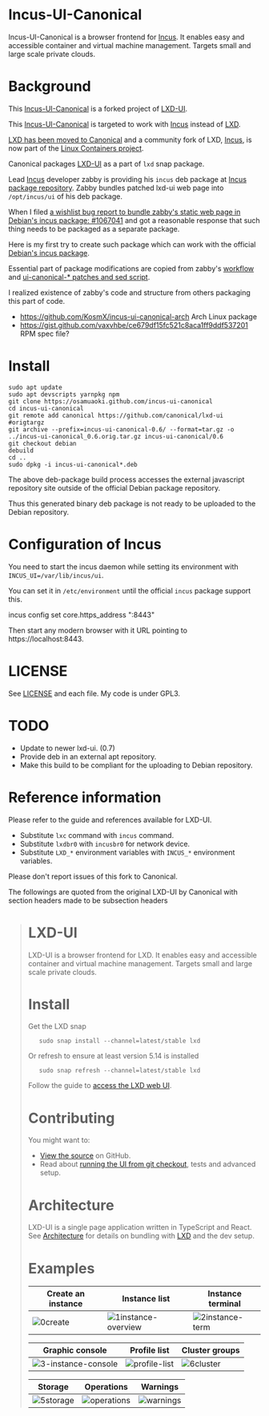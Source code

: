 # Incus-UI-Canonical

Incus-UI-Canonical is a browser frontend for [Incus](https://github.com/lxc/incus). It enables easy and accessible container and virtual machine management.
Targets small and large scale private clouds.

# Background

This [Incus-UI-Canonical](https://osamuaoki.github.com/incus-ui-canonical) is a forked project of [LXD-UI](https://github.com/canonical/lxd-ui).

This [Incus-UI-Canonical](https://osamuaoki.github.com/incus-ui-canonical) is targeted to work with [Incus](https://github.com/lxc/incus) instead of [LXD](https://github.com/canonical/lxd).

[LXD has been moved to Canonical](https://linuxcontainers.org/lxd/) and a community fork of LXD, [Incus](https://github.com/lxc/incus), is now part of the [Linux Containers project](https://linuxcontainers.org/).

Canonical packages [LXD-UI](https://github.com/canonical/lxd-ui) as a part of `lxd` snap package.

Lead [Incus](https://github.com/lxc/incus) developer zabby is providing his `incus` deb package at [Incus package repository](https://github.com/zabbly/incus).  Zabby bundles patched lxd-ui web page into `/opt/incus/ui` of his deb package.

When I filed [a wishlist bug report to bundle zabby's static web page in Debian's incus package: #1067041](https://bugs.debian.org/cgi-bin/bugreport.cgi?bug=1067041) and got a reasonable response that such thing needs to be packaged as a separate package.

Here is my first try to create such package which can work with the official [Debian's incus package](https://tracker.debian.org/pkg/incus).

Essential part of package modifications are copied from zabby's [workflow](https://github.com/zabbly/incus/blob/daily/.github/workflows/builds.yml) and [ui-canonical-* patches and sed script](https://github.com/zabbly/incus/tree/daily/patches).

I realized existence of zabby's code and structure from others packaging this part of code.

* https://github.com/KosmX/incus-ui-canonical-arch Arch Linux package
* https://gist.github.com/vaxvhbe/ce679df15fc521c8aca1ff9ddf537201 RPM spec file?

# Install

    sudo apt update
    sudo apt devscripts yarnpkg npm
    git clone https://osamuaoki.github.com/incus-ui-canonical
    cd incus-ui-canonical
    git remote add canonical https://github.com/canonical/lxd-ui
    #origtargz
    git archive --prefix=incus-ui-canonical-0.6/ --format=tar.gz -o ../incus-ui-canonical_0.6.orig.tar.gz incus-ui-canonical/0.6
    git checkout debian
    debuild
    cd ..
    sudo dpkg -i incus-ui-canonical*.deb

The above deb-package build process accesses the external javascript repository site outside of the official Debian package repository.

Thus this generated binary deb package is not ready to be uploaded to the Debian repository.

# Configuration of Incus

You need to start the incus daemon while setting its environment with `INCUS_UI=/var/lib/incus/ui`.

You can set it in `/etc/environment` until the official `incus` package support this.


  incus config set core.https_address ":8443"

Then start any modern browser with it URL pointing to https://localhost:8443.

# LICENSE

See [LICENSE](LICENSE) and each file.  My code is under GPL3.

# TODO

* Update to newer lxd-ui. (0.7)
* Provide deb in an external apt repository.
* Make this build to be compliant for the uploading to Debian repository.

# Reference information

Please refer to the guide and references available for LXD-UI.

* Substitute `lxc` command with `incus` command.
* Substitute `lxdbr0` with `incusbr0` for network device.
* Substitute `LXD_*` environment variables with `INCUS_*` environment variables.

Please don't report issues of this fork to Canonical.

The followings are quoted from the original LXD-UI by Canonical with section headers made to be subsection headers

>    # LXD-UI
>
>    LXD-UI is a browser frontend for LXD. It enables easy and accessible container and virtual machine management.
>    Targets small and large scale private clouds.
>
>    # Install
>
>    Get the LXD snap
>
>        sudo snap install --channel=latest/stable lxd
>
>    Or refresh to ensure at least version 5.14 is installed
>
>        sudo snap refresh --channel=latest/stable lxd
>
>    Follow the guide to [access the LXD web UI](https://documentation.ubuntu.com/lxd/en/latest/howto/access_ui/).
>
>    # Contributing
>
>    You might want to:
>
>    - [View the source](https://github.com/canonical/lxd-ui) on GitHub.
>    - Read about [running the UI from git checkout](HACKING.md), tests and advanced setup.
>
>    # Architecture
>
>    LXD-UI is a single page application written in TypeScript and React. See [Architecture](ARCHITECTURE.MD) for details on bundling with [LXD](https://github.com/canonical/lxd) and the dev setup.
>
>    # Examples
>
>    | Create an instance                                                                                  | Instance list                                                                                                  | Instance terminal                                                                                          |
>    |-----------------------------------------------------------------------------------------------------|----------------------------------------------------------------------------------------------------------------|------------------------------------------------------------------------------------------------------------|
>    | ![0create](https://github.com/canonical/lxd-ui/assets/1155472/7f0c45a6-2ba2-4cc7-bd7c-c0ebca76d648) | ![1instance-overview](https://github.com/canonical/lxd-ui/assets/1155472/c71d2153-ea71-4ecb-ab25-fabcd6fb1e55) | ![2instance-term](https://github.com/canonical/lxd-ui/assets/1155472/c2b741e2-8806-4d4d-9a9a-f536f76a13b9) |
>
>    | Graphic console                                                                                                | Profile list                                                                                             | Cluster groups                                                                                                        |
>    |----------------------------------------------------------------------------------------------------------------|----------------------------------------------------------------------------------------------------------|-----------------------------------------------------------------------------------------------------------------------|
>    | ![3-instance-console](https://github.com/canonical/lxd-ui/assets/1155472/0f8d742d-3f9c-4906-90da-e740e8ff353b) | ![profile-list](https://github.com/canonical/lxd-ui/assets/1155472/36a0f619-767f-4949-804d-061e5e28c87a) | ![6cluster](https://github.com/canonical/lxd-ui/assets/1155472/85f61ef9-a45f-4b4a-abee-8fa9dfa69bd2) |
>
>    | Storage                                                                                               | Operations                                                                                             | Warnings                                                                                             |
>    |-------------------------------------------------------------------------------------------------------|--------------------------------------------------------------------------------------------------------|------------------------------------------------------------------------------------------------------|
>    | ![5storage](https://github.com/canonical/lxd-ui/assets/1155472/38d7b8ab-d652-4c18-b71e-0098efe73702)  | ![operations](https://github.com/canonical/lxd-ui/assets/1155472/d3168891-19fb-4724-95cb-9afc91191555) | ![warnings](https://github.com/canonical/lxd-ui/assets/1155472/56499dfc-15a2-4c59-8761-47709b4be957) |

